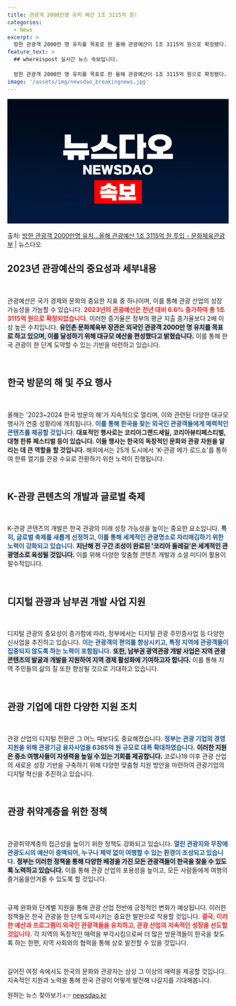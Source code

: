 ```yaml
---
title: 관광객 2000만명 유치 예산 1조 3115억 원!
categories:
  - News
excerpt: >
  방한 관광객 2000만 명 유치를 목표로 한 올해 관광예산이 1조 3115억 원으로 확정됐다. 이는 지난해 …
feature_text: >
  ## whereispost 실시간 뉴스 속보입니다.

  방한 관광객 2000만 명 유치를 목표로 한 올해 관광예산이 1조 3115억 원으로 확정됐다. 이는 지난해 …
image: '/assets/img/newsdao_breakingnews.jpg'
---
```


![뉴스다오 속보](/assets/img/newsdao_breakingnews.jpg)

<p>출처: <a href="https://newsdao.kr/2921" rel="dofollow">방한 관광객 2000만명 유치…올해 관광예산 1조 3115억 원 투입 - 문화체육관광부</a> | 뉴스다오</p>

<h2 data-ke-size="size26">2023년 관광예산의 중요성과 세부내용</h2>

<p data-ke-size="size16">&nbsp;</p>
관광예산은 국가 경제와 문화의 중요한 지표 중 하나이며, 이를 통해 관광 산업의 성장 가능성을 가늠할 수 있습니다. <b><span style="color: #ee2323;">2023년의 관광예산은 전년 대비 6.6% 증가하여 총 1조 3115억 원으로 확정되었습니다.</span></b> 이러한 증가율은 정부의 평균 지출 증가율보다 2배 이상 높은 수치입니다. <b><span style="background-color: #21538527;">유인촌 문화체육부 장관은 외국인 관광객 2000만 명 유치를 목표로 하고 있으며, 이를 달성하기 위해 대규모 예산을 편성했다고 밝혔습니다.</span></b> 이를 통해 한국 관광이 한 단계 도약할 수 있는 기반을 마련하고 있습니다. 

<p data-ke-size="size16">&nbsp;</p>

<h2 data-ke-size="size26">한국 방문의 해 및 주요 행사</h2>

<p data-ke-size="size16">&nbsp;</p>
올해는 '2023~2024 한국 방문의 해'가 지속적으로 열리며, 이와 관련된 다양한 대규모 행사가 연중 성황리에 개최됩니다. <b><span style="color: #1a5490;">이를 통해 한국을 찾는 외국인 관광객들에게 매력적인 콘텐츠를 제공할 것입니다.</span></b> <b><span style="ee2323;">대표적인 행사로는 코리아그랜드세일, 코리아뷰티페스티벌, 대형 한류 페스티벌 등이 있습니다. 이들 행사는 한국의 독창적인 문화와 관광 자원을 알리는 데 큰 역할을 할 것입니다.</span></b> 해외에서는 25개 도시에서 'K-관광 메가 로드쇼'를 통하여 한류 열기를 관광 수요로 전환하기 위한 노력이 진행됩니다. 

<p data-ke-size="size16">&nbsp;</p>

<h2 data-ke-size="size26">K-관광 콘텐츠의 개발과 글로벌 축제</h2>

<p data-ke-size="size16">&nbsp;</p>
K-관광 콘텐츠의 개발은 한국 관광의 미래 성장 가능성을 높이는 중요한 요소입니다. <b><span style="color: #1a5490;">특히, 글로벌 축제를 새롭게 선정하고, 이를 통해 세계적인 관광명소로 자리매김하기 위한 노력이 강화되고 있습니다.</span></b> <b><span style="background-color: #21538527;">지난해 전 구간 조성이 완료된 '코리아 둘레길'은 세계적인 관광명소로 육성될 것입니다.</span></b> 이를 위해 다양한 맞춤형 콘텐츠 개발과 소셜 미디어 활용이 필수적입니다. 

<p data-ke-size="size16">&nbsp;</p>

<h2 data-ke-size="size26">디지털 관광과 남부권 개발 사업 지원</h2>

<p data-ke-size="size16">&nbsp;</p>
디지털 관광의 중요성이 증가함에 따라, 정부에서는 디지털 관광 주민증사업 등 다양한 신사업을 추진하고 있습니다. <b><span style="color: #1a5490;">이는 관광객의 편의를 향상시키고, 특정 지역에 관광객들이 집중되지 않도록 하는 노력이 포함됩니다.</span></b> <b><span style="background-color: #21538527;">또한, 남부권 광역관광 개발 사업은 지역 관광 콘텐츠의 발굴과 개발을 지원하여 지역 경제 활성화에 기여하고자 합니다.</span></b> 이를 통해 지역 주민들의 삶의 질 또한 향상될 것으로 기대하고 있습니다. 

<p data-ke-size="size16">&nbsp;</p>

<h2 data-ke-size="size26">관광 기업에 대한 다양한 지원 조치</h2>

<p data-ke-size="size16">&nbsp;</p>
관광 산업의 디지털 전환은 그 어느 때보다도 중요해졌습니다. <b><span style="color: #1a5490;">정부는 관광 기업의 경영 지원을 위해 관광기금 융자사업을 6365억 원 규모로 대폭 확대하였습니다.</span></b> <b><span style="background-color: #21538527;">이러한 지원은 중소 여행사들이 자생력을 높일 수 있는 기회를 제공합니다.</span></b> 코로나19 이후 관광 산업의 새로운 성장 기반을 구축하기 위해 다양한 맞춤형 지원 방안을 마련하여 관광기업의 디지털 혁신을 추진하고 있습니다. 

<p data-ke-size="size16">&nbsp;</p>

<h2 data-ke-size="size26">관광 취약계층을 위한 정책</h2>

<p data-ke-size="size16">&nbsp;</p>
관광취약계층의 접근성을 높이기 위한 정책도 강화되고 있습니다. <b><span style="color: #1a5490;">열린 관광지와 무장애 관광도시의 예산이 증액되어, 누구나 제약 없이 여행할 수 있는 환경이 조성되고 있습니다.</span></b> <b><span style="background-color: #21538527;">정부는 이러한 정책을 통해 다양한 배경을 가진 모든 관광객들이 한국을 찾을 수 있도록 노력하고 있습니다.</span></b> 이를 통해 관광 산업의 포용성을 높이고, 모든 사람들에게 여행의 즐거움을안겨줄 수 있도록 할 것입니다. 

<p data-ke-size="size16">&nbsp;</p>

규제 완화와 단계별 지원을 통해 관광 산업 전반에 긍정적인 변화가 예상됩니다. 이러한 정책들은 한국 관광을 한 단계 도약시키는 중요한 발판으로 작용할 것입니다. <b><span style="color:#ee2323;">결국, 이러한 예산과 프로그램이 외국인 관광객들을 유치하고, 관광 산업의 지속적인 성장을 선도할 것입니다.</span></b> 각 지역의 독창적인 매력을 부각시킴으로써 더 많은 방문객들이 한국을 찾도록 하는 한편, 지역 사회와의 협력을 통해 상호 발전할 수 있을 것입니다. 

<p data-ke-size="size16">&nbsp;</p>

길어진 여정 속에서도 한국의 문화와 관광자는 상상 그 이상의 매력을 제공할 것입니다. 지속적인 지원과 노력을 통해 한국 관광이 어떻게 발전해 나갈지를 기대해봅니다.  
 

원하는 뉴스 찾아보기 👉 <a href="https://newsdao.kr" rel="dofollow">newsdao.kr</a>


